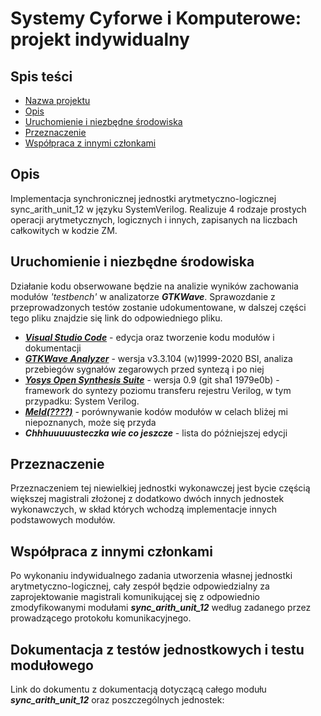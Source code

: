 # Systemy Cyforwe i Komputerowe: projekt indywidualny

## Spis teści

- [Nazwa projektu](#Systemy-Cyforwe-i-Komputerowe:-projekt-indywidualny)
- [Opis](#Opis)
- [Uruchomienie i niezbędne środowiska](#uruchomienie-i-niezbędne-środowiska)
- [Przeznaczenie](#przeznaczenie)
- [Współpraca z innymi członkami](#Współpraca-z-innymi-członkami)


## Opis
Implementacja synchronicznej jednostki arytmetyczno-logicznej sync_arith_unit_12 w języku SystemVerilog. Realizuje 4 rodzaje prostych operacji arytmetycznych, logicznych i innych, zapisanych na liczbach całkowitych w kodzie ZM.

## Uruchomienie i niezbędne środowiska

Działanie kodu obserwowane będzie na analizie wyników zachowania modułów *'testbench'* w analizatorze ***GTKWave***. Sprawozdanie z przeprowadzonych testów zostanie udokumentowane, w dalszej części tego pliku znajdzie się link do odpowiedniego pliku.

- [***Visual Studio Code***](#https://code.visualstudio.com/) - edycja oraz tworzenie kodu modułów i dokumentacji
- [***GTKWave Analyzer***](#https://gtkwave.sourceforge.net/) - wersja v3.3.104 (w)1999-2020 BSI, analiza przebiegów sygnałów zegarowych przed syntezą i po niej
- [***Yosys Open Synthesis Suite***](#https://yosyshq.net/yosys/) - wersja 0.9 (git sha1 1979e0b) - framework do syntezy poziomu transferu rejestru Verilog, w tym przypadku: System Verilog.
- [***Meld(????)***](#https://meldmerge.org/) - porównywanie kodów modułów w celach bliżej mi niepoznanych, może się przyda
- ***Chhhuuuuusteczka wie co jeszcze*** - lista do późniejszej edycji

## Przeznaczenie

Przeznaczeniem tej niewielkiej jednostki wykonawczej jest bycie częścią większej magistrali złożonej z dodatkowo dwóch innych jednostek wykonawczych, w skład których wchodzą implementacje innych podstawowych modułów. 

## Współpraca z innymi członkami

Po wykonaniu indywidualnego zadania utworzenia własnej jednostki arytmetyczno-logicznej, cały zespół będzie odpowiedzialny za zaprojektowanie magistrali komunikującej się z odpowiednio zmodyfikowanymi modułami ***sync_arith_unit_12*** według zadanego przez prowadzącego protokołu komunikacyjnego.

## Dokumentacja z testów jednostkowych i testu modułowego

Link do dokumentu z dokumentacją dotyczącą całego modułu ***sync_arith_unit_12***
oraz poszczególnych jednostek:





